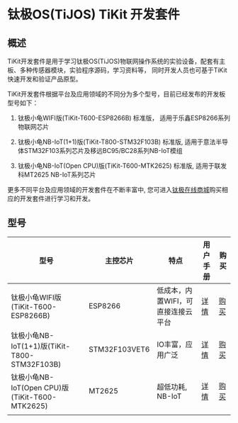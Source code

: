 # 钛极OS(TiJOS) TiKit 开发套件

## 概述

TiKit开发套件是用于学习钛极OS(TiJOS)物联网操作系统的实验设备，配套有主板、多种传感器模块，实验程序源码，学习资料等， 同时开发人员也可基于TiKit快速开发和验证产品原型。

TiKit开发套件根据平台及应用领域的不同分为多个型号，目前已经发布的开发板型号如下：

1. 钛极小龟WIFI版(TiKit-T600-ESP8266B)  标准版， 适用于乐鑫ESP8266系列物联网芯片

2. 钛极小龟NB-IoT(1+1)版(TiKit-T800-STM32F103B) 标准版, 适用于意法半导体STM32F103系列芯片及移远BC95/BC28系列NB-IoT模组

3. 钛极小龟NB-IoT(Open CPU)版(TiKit-T600-MTK2625) 标准版, 适用于联发科MT2625 NB-IoT系列芯片

更多不同平台及应用领域的开发套件在不断丰富中, 您可进入[钛极在线商城](https://shop423269048.taobao.com)购买相应的开发套件进行学习和开发。

## 型号

| 型号                  | 主控芯片      | 特点                               | 用户手册                                 | 购买                                                         |
| --------------------- | ------------- | ---------------------------------- | ---------------------------------------- | ------------------------------------------------------------ |
| 钛极小龟WIFI版(TiKit-T600-ESP8266B)   | ESP8266       | 低成本，内置WIFI，可直接连接云平台 | [详情](./tikit-t600-esp8266B/index.md)   | [购买](https://item.taobao.com/item.htm?spm=a1z10.5-c-s.w4002-18893527806.10.9d0e5223Ygo3y0&id=576025009666) |
|钛极小龟NB-IoT(1+1)版(TiKit-T800-STM32F103B) | STM32F103VET6 | IO丰富，应用广泛                   | [详情](./tikit-t800-stm32f103B/index.md) | [购买](https://item.taobao.com/item.htm?spm=a1z10.5-c-s.w4002-18893527806.16.7c3d5223iOaZH3&id=580497442612)                                                         |
|钛极小龟NB-IoT(Open CPU)版(TiKit-T600-MTK2625) | MT2625 | 超低功耗, NB-IoT                   | [详情](./tikit-t600-mt2625/index.md) | [购买](https://item.taobao.com/item.htm?spm=a1z10.5-c-s.w4002-18893527806.16.7c3d5223iOaZH3&id=580497442612)                                                         |
|                       |               |                                    |                                          |                                                              |

